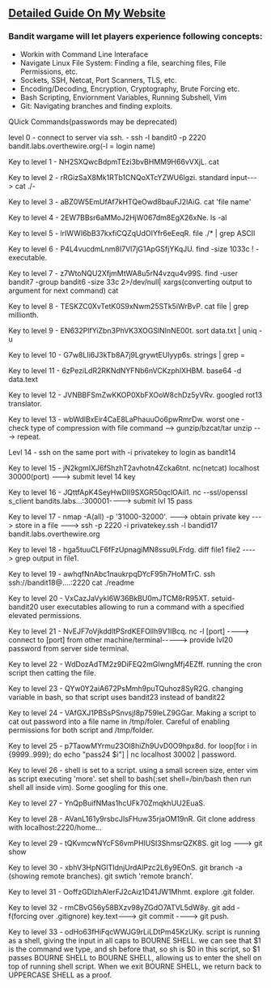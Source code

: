 ## [Detailed Guide On My Website](https://palash-jain369.github.io/posts/bandit/)

### Bandit wargame will let players experience following concepts:
- Workin with Command Line Interaface
- Navigate Linux File System: Finding a file, searching files, File Permissions, etc.
- Sockets, SSH,  Netcat, Port Scanners, TLS, etc.
- Encoding/Decoding, Encryption, Cryptography, Brute Forcing etc.
- Bash Scripting, Enviornment Variables, Running Subshell, Vim
- Git: Navigating branches and finding exploits.

QUick Commands(passwords may be deprecated)

level 0 - connect to server via ssh.
          - ssh -l bandit0 -p 2220  bandit.labs.overthewire.org(-l = login name)


Key to level 1 - NH2SXQwcBdpmTEzi3bvBHMM9H66vVXjL.  cat

Key to level 2 - rRGizSaX8Mk1RTb1CNQoXTcYZWU6lgzi. standard input---> cat ./-

Key to level 3 - aBZ0W5EmUfAf7kHTQeOwd8bauFJ2lAiG.  cat 'file name'

Key to level 4 - 2EW7BBsr6aMMoJ2HjW067dm8EgX26xNe. ls -al

Key to level 5 - lrIWWI6bB37kxfiCQZqUdOIYfr6eEeqR. file ./* | grep ASCII

Key to level 6 -  P4L4vucdmLnm8I7Vl7jG1ApGSfjYKqJU. find -size 1033c \! -executable.

Key to level 7 - z7WtoNQU2XfjmMtWA8u5rN4vzqu4v99S. find -user bandit7 -group bandit6 -size 33c 2>/dev/null| xargs(converting output to argument for next command) cat                 

Key to level 8 - TESKZC0XvTetK0S9xNwm25STk5iWrBvP. cat file | grep millionth.

Key to level 9 - EN632PlfYiZbn3PhVK3XOGSlNInNE00t. sort data.txt | uniq -u 

Key to level 10 - G7w8LIi6J3kTb8A7j9LgrywtEUlyyp6s. strings | grep =

Key to level 11 - 6zPeziLdR2RKNdNYFNb6nVCKzphlXHBM. base64 -d data.text

Key to level 12 - JVNBBFSmZwKKOP0XbFXOoW8chDz5yVRv. googled rot13 translator.

Key to level 13 - wbWdlBxEir4CaE8LaPhauuOo6pwRmrDw. worst one - check type of compression with file command --> gunzip/bzcat/tar unzip ---> repeat.

Levl 14 - ssh on the same port with -i privatekey to login as bandit14 

Key to level 15 - jN2kgmIXJ6fShzhT2avhotn4Zcka6tnt. nc(netcat) localhost 30000(port) ---> submit level 14 key 

Key to level 16 - JQttfApK4SeyHwDlI9SXGR50qclOAil1. nc --ssl/openssl s_client bandits.labs...:300001----> submit lvl 15 pass

Key to level 17 - nmap -A(all) -p '31000-32000'. ---> obtain private key ---> store in a file ---> ssh -p 2220 -i privatekey.ssh -l bandid17 bandit.labs.overthewire.org
 
Key to level 18 - hga5tuuCLF6fFzUpnagiMN8ssu9LFrdg. diff file1 file2 ----> grep output in file1.

Key to level 19 - awhqfNnAbc1naukrpqDYcF95h7HoMTrC. ssh ssh://bandit18@....:2220 cat ./readme

Key to level 20 - VxCazJaVykI6W36BkBU0mJTCM8rR95XT. setuid-bandit20 user executables allowing to run a command with a specified elevated permissions.

Key to level 21 - NvEJF7oVjkddltPSrdKEFOllh9V1IBcq. nc -l [port] ----> connect to [port] from other machine/terminal-----> provide lvl20 password from server side terminal.

Key to level 22 - WdDozAdTM2z9DiFEQ2mGlwngMfj4EZff. running the cron script then catting the file.

Key to level 23 - QYw0Y2aiA672PsMmh9puTQuhoz8SyR2G. changing variable in bash, so that script uses bandit23 instead of bandit22

Key to level 24 - VAfGXJ1PBSsPSnvsjI8p759leLZ9GGar. Making a script to cat out password into a file name in /tmp/foler. Careful of enabling permissions for both script and /tmp/folder.

Key to level 25 - p7TaowMYrmu23Ol8hiZh9UvD0O9hpx8d. for loop[for i in {9999..999}; do echo "pass24 $i"] | nc localhost 30002 | password.

Key to level 26 - shell is set to a script. using a small screen size, enter vim as script executing 'more'. set shell to bash(:set shell=/bin/bash then run shell all inside vim). Some googling for this one.

Key to level 27 - YnQpBuifNMas1hcUFk70ZmqkhUU2EuaS.

Key to level 28 - AVanL161y9rsbcJIsFHuw35rjaOM19nR. Git clone address with localhost:2220/home...

Key to level 29 - tQKvmcwNYcFS6vmPHIUSI3ShmsrQZK8S. git log ---> git show

Key to level 30 - xbhV3HpNGlTIdnjUrdAlPzc2L6y9EOnS. git branch -a (showing remote branches). git swtich 'remote branch'.

Key to level 31 - OoffzGDlzhAlerFJ2cAiz1D41JW1Mhmt. explore .git folder.

Key to level 32 - rmCBvG56y58BXzv98yZGdO7ATVL5dW8y. git add -f(forcing over .gitignore) key.text---> git commit ----> git push.

Key to level 33 - odHo63fHiFqcWWJG9rLiLDtPm45KzUKy. script is running as a shell, giving the input in all caps to BOURNE SHELL. we can see that $1 is the command we type, and sh before that, so sh is $0 in this script, so $1 passes BOURNE SHELL to BOURNE SHELL, allowing us to enter the shell on top of running shell script. When we exit BOURNE SHELL, we return back to UPPERCASE SHELL as a proof.











 








